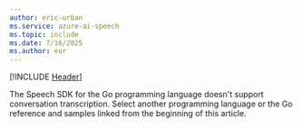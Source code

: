 ```yaml
---
author: eric-urban
ms.service: azure-ai-speech
ms.topic: include
ms.date: 7/16/2025
ms.author: eur
---
```


[!INCLUDE [Header](../../common/go.md)]

The Speech SDK for the Go programming language doesn't support conversation transcription. Select another programming language or the Go reference and samples linked from the beginning of this article. 
